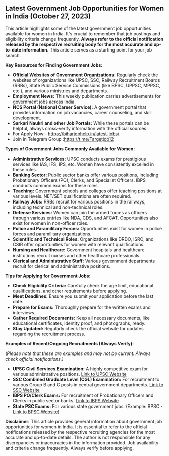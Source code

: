 ## Latest Government Job Opportunities for Women in India (October 27, 2023)

This article highlights some of the latest government job opportunities available for women in India. It's crucial to remember that job postings and eligibility criteria change frequently. **Always refer to the official notification released by the respective recruiting body for the most accurate and up-to-date information.** This article serves as a starting point for your job search.

**Key Resources for Finding Government Jobs:**

* **Official Websites of Government Organizations:** Regularly check the websites of organizations like UPSC, SSC, Railway Recruitment Boards (RRBs), State Public Service Commissions (like BPSC, UPPSC, MPPSC, etc.), and various ministries and departments.
* **Employment News:** This weekly publication carries advertisements for government jobs across India.
* **NCS Portal (National Career Service):** A government portal that provides information on job vacancies, career counseling, and skill development.
* **Sarkari Naukri and other Job Portals:** While these portals can be helpful, always cross-verify information with the official sources.
* For Apply Now:- https://biharjobhelp.in/latest-jobs/
* Join in Telegram Group :https://t.me/Targetjob12


**Types of Government Jobs Commonly Available for Women:**

* **Administrative Services:** UPSC conducts exams for prestigious services like IAS, IFS, IPS, etc. Women have consistently excelled in these roles.
* **Banking Sector:** Public sector banks offer various positions, including Probationary Officers (PO), Clerks, and Specialist Officers. IBPS conducts common exams for these roles.
* **Teaching:** Government schools and colleges offer teaching positions at various levels. NET/SET qualifications are often required.
* **Railway Jobs:** RRBs recruit for various positions in the railways, including technical and non-technical roles.
* **Defense Services:** Women can join the armed forces as officers through various entries like NDA, CDS, and AFCAT.  Opportunities also exist for women in non-officer roles.
* **Police and Paramilitary Forces:** Opportunities exist for women in police forces and paramilitary organizations.
* **Scientific and Technical Roles:** Organizations like DRDO, ISRO, and CSIR offer opportunities for women with relevant qualifications.
* **Nursing and Healthcare:** Government hospitals and healthcare institutions recruit nurses and other healthcare professionals.
* **Clerical and Administrative Staff:** Various government departments recruit for clerical and administrative positions.

**Tips for Applying for Government Jobs:**

* **Check Eligibility Criteria:** Carefully check the age limit, educational qualifications, and other requirements before applying.
* **Meet Deadlines:** Ensure you submit your application before the last date.
* **Prepare for Exams:** Thoroughly prepare for the written exams and interviews.
* **Gather Required Documents:** Keep all necessary documents, like educational certificates, identity proof, and photographs, ready.
* **Stay Updated:** Regularly check the official website for updates regarding the recruitment process.

**Examples of Recent/Ongoing Recruitments (Always Verify):**

*(Please note that these are examples and may not be current. Always check official notifications.)*

* **UPSC Civil Services Examination:** A highly competitive exam for various administrative positions.  [Link to UPSC Website](https://www.upsc.gov.in/)
* **SSC Combined Graduate Level (CGL) Examination:** For recruitment to various Group B and C posts in central government departments. [Link to SSC Website](https://ssc.nic.in/)
* **IBPS PO/Clerk Exams:** For recruitment of Probationary Officers and Clerks in public sector banks. [Link to IBPS Website](https://www.ibps.in/)
* **State PSC Exams:** For various state government jobs.  (Example: BPSC - [Link to BPSC Website](https://www.bpsc.bih.nic.in/))

**Disclaimer:** This article provides general information about government job opportunities for women in India. It is essential to refer to the official notifications released by the respective recruiting agencies for the most accurate and up-to-date details. The author is not responsible for any discrepancies or inaccuracies in the information provided. Job availability and criteria change frequently. Always verify before applying.

